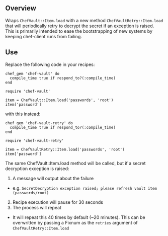 ## Overview

Wraps `ChefVault::Item.load` with a new method `ChefVaultRetry::Item.load` that will periodically retry to decrypt the secret if an exception is raised. This is primarily intended to ease the bootstrapping of new systems by keeping chef-client runs from failing.

## Use

Replace the following code in your recipes:

```
chef_gem 'chef-vault' do
  compile_time true if respond_to?(:compile_time)
end

require 'chef-vault'

item = ChefVault::Item.load('passwords', 'root')
item['password']
```

with this instead:

```
chef_gem 'chef-vault-retry' do
  compile_time true if respond_to?(:compile_time)
end

require 'chef-vault-retry'

item = ChefVaultRetry::Item.load('passwords', 'root')
item['password']
```

The same ChefVault::Item.load method will be called, but if a secret decryption exception is raised:
1. A message will output about the failure
  * e.g. `SecretDecryption exception raised; please refresh vault item (passwords/root)`
2. Recipe execution will pause for 30 seconds
3. The process will repeat
  * It will repeat this 40 times by default (~20 minutes). This can be overwritten by passing a Fixnum as the `retries` argument of `ChefVaultRetry::Item.load`
